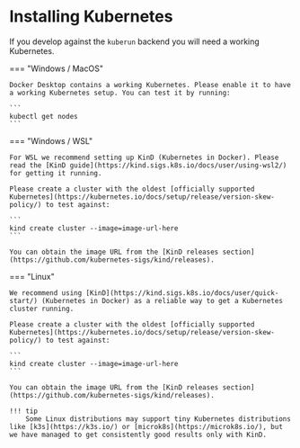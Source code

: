 <h1>Installing Kubernetes</h1>

If you develop against the `kuberun` backend you will need a working Kubernetes.

=== "Windows / MacOS"

    Docker Desktop contains a working Kubernetes. Please enable it to have a working Kubernetes setup. You can test it by running:
    
    ```
    kubectl get nodes
    ```
    
=== "Windows / WSL"

    For WSL we recommend setting up KinD (Kubernetes in Docker). Please read the [KinD guide](https://kind.sigs.k8s.io/docs/user/using-wsl2/) for getting it running.
    
    Please create a cluster with the oldest [officially supported Kubernetes](https://kubernetes.io/docs/setup/release/version-skew-policy/) to test against:
    
    ```
    kind create cluster --image=image-url-here
    ```
    
    You can obtain the image URL from the [KinD releases section](https://github.com/kubernetes-sigs/kind/releases).

=== "Linux"

    We recommend using [KinD](https://kind.sigs.k8s.io/docs/user/quick-start/) (Kubernetes in Docker) as a reliable way to get a Kubernetes cluster running.
    
    Please create a cluster with the oldest [officially supported Kubernetes](https://kubernetes.io/docs/setup/release/version-skew-policy/) to test against:
    
    ```
    kind create cluster --image=image-url-here
    ```
    
    You can obtain the image URL from the [KinD releases section](https://github.com/kubernetes-sigs/kind/releases).
    
    !!! tip
        Some Linux distributions may support tiny Kubernetes distributions like [k3s](https://k3s.io/) or [microk8s](https://microk8s.io/), but we have managed to get consistently good results only with KinD.
